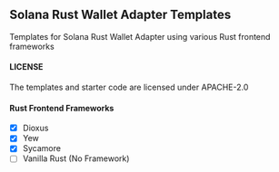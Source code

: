 ## Solana Rust Wallet Adapter Templates
Templates for Solana Rust Wallet Adapter using various Rust frontend frameworks

#### LICENSE
The templates and starter code are licensed under APACHE-2.0

#### Rust Frontend Frameworks
- [x] Dioxus
- [x] Yew
- [x] Sycamore
- [ ] Vanilla Rust (No Framework)
